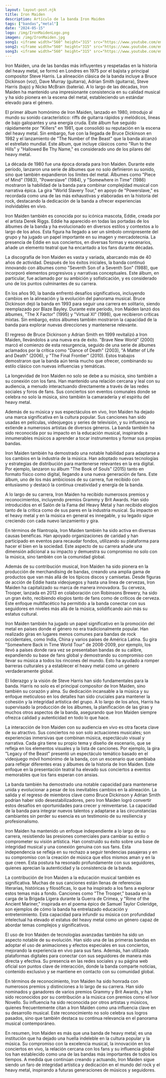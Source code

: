 ```yaml
---
layout: layout-post.njk
title: Iron Maiden
description: Artículo de la banda Iron Maiden
tags: ["bandas","metal"]
date: "2024-05-15"
logo: /img/IronMaidenLogo.png
imagen: /img/IronMaiden.jpg
song1: <iframe width="560" height="315" src="https://www.youtube.com/embed/X4bgXH3sJ2Q?si=e-OUyoqVrwamQX4N" title="YouTube video player" frameborder="0" allow="accelerometer; autoplay; clipboard-write; encrypted-media; gyroscope; picture-in-picture; web-share" referrerpolicy="strict-origin-when-cross-origin" allowfullscreen></iframe>
song2: <iframe width="560" height="315" src="https://www.youtube.com/embed/WxnN05vOuSM?si=w2jEpK4_jJUfdzkb" title="YouTube video player" frameborder="0" allow="accelerometer; autoplay; clipboard-write; encrypted-media; gyroscope; picture-in-picture; web-share" referrerpolicy="strict-origin-when-cross-origin" allowfullscreen></iframe>
song3: <iframe width="560" height="315" src="https://www.youtube.com/embed/86URGgqONvA?si=DkqPBnhZ4iRJuWBt" title="YouTube video player" frameborder="0" allow="accelerometer; autoplay; clipboard-write; encrypted-media; gyroscope; picture-in-picture; web-share" referrerpolicy="strict-origin-when-cross-origin" allowfullscreen></iframe>
---
```

Iron Maiden, una de las bandas más influyentes y respetadas en la historia del heavy metal, se formó en Londres en 1975 por el bajista y principal compositor Steve Harris. La alineación clásica de la banda incluye a Bruce Dickinson (voz), Dave Murray (guitarra), Adrian Smith (guitarra), Steve Harris (bajo) y Nicko McBrain (batería). A lo largo de las décadas, Iron Maiden ha mantenido una impresionante consistencia en su calidad musical y ha sido pionera en la escena del metal, estableciendo un estándar elevado para el género.

El primer álbum homónimo de Iron Maiden, lanzado en 1980, introdujo al mundo su sonido característico: riffs de guitarra rápidos y melódicos, líneas de bajo galopantes y una energía cruda. Este álbum fue seguido rápidamente por "Killers" en 1981, que consolidó su reputación en la escena del heavy metal. Sin embargo, fue con la llegada de Bruce Dickinson en 1982 y el lanzamiento de "The Number of the Beast" que la banda alcanzó el estrellato mundial. Este álbum, que incluye clásicos como "Run to the Hills" y "Hallowed Be Thy Name," es considerado uno de los pilares del heavy metal.

La década de 1980 fue una época dorada para Iron Maiden. Durante este período, lanzaron una serie de álbumes que no solo definieron su sonido, sino que también expandieron los límites del metal. Álbumes como "Piece of Mind" (1983), "Powerslave" (1984), y "Somewhere in Time" (1986) mostraron la habilidad de la banda para combinar complejidad musical con narrativa épica. La gira "World Slavery Tour," en apoyo de "Powerslave," es recordada como una de las más exhaustivas y elaboradas en la historia del rock, destacando la dedicación de la banda a ofrecer experiencias inolvidables en vivo.

Iron Maiden también es conocida por su icónica mascota, Eddie, creada por el artista Derek Riggs. Eddie ha aparecido en todas las portadas de los álbumes de la banda y ha evolucionado en diversos estilos y contextos a lo largo de los años. Esta figura ha llegado a ser un símbolo omnipresente del grupo y ha jugado un papel importante en su imagen y mercadotecnia. La presencia de Eddie en sus conciertos, en diversas formas y escenarios, añade un elemento teatral que ha encantado a los fans durante décadas.

La discografía de Iron Maiden es vasta y variada, abarcando más de 40 años de actividad. Después de los éxitos iniciales, la banda continuó innovando con álbumes como "Seventh Son of a Seventh Son" (1988), que incorporó elementos progresivos y narrativas conceptuales. Este álbum, en particular, fue aclamado por su ambición y sofisticación, y es considerado uno de los puntos culminantes de su carrera.

En los años 90, la banda enfrentó desafíos significativos, incluyendo cambios en la alineación y la evolución del panorama musical. Bruce Dickinson dejó la banda en 1993 para seguir una carrera en solitario, siendo reemplazado por Blaze Bayley. Durante este período, Iron Maiden lanzó dos álbumes, "The X Factor" (1995) y "Virtual XI" (1998), que recibieron críticas mixtas. Sin embargo, estos álbumes también mostraron la capacidad de la banda para explorar nuevas direcciones y mantenerse relevante.

El regreso de Bruce Dickinson y Adrian Smith en 1999 revitalizó a Iron Maiden, llevándolos a una nueva era de éxito. "Brave New World" (2000) marcó el comienzo de esta resurgencia, seguido de una serie de álbumes aclamados por la crítica como "Dance of Death" (2003), "A Matter of Life and Death" (2006), y "The Final Frontier" (2010). Estos trabajos demostraron que la banda aún tenía mucho que ofrecer, combinando su estilo clásico con nuevas influencias y temáticas.

La longevidad de Iron Maiden no solo se debe a su música, sino también a su conexión con los fans. Han mantenido una relación cercana y leal con su audiencia, a menudo interactuando directamente a través de las redes sociales y foros de fans. Sus conciertos son eventos comunales donde se celebra no solo la música, sino también la camaradería y el espíritu del heavy metal.

Además de su música y sus espectáculos en vivo, Iron Maiden ha dejado una marca significativa en la cultura popular. Sus canciones han sido usadas en películas, videojuegos y series de televisión, y su influencia se extiende a numerosos artistas de diversos géneros. La banda también ha sido reconocida por su impacto en la educación musical, inspirando a innumerables músicos a aprender a tocar instrumentos y formar sus propias bandas.

Iron Maiden también ha demostrado una notable habilidad para adaptarse a los cambios en la industria de la música. Han adoptado nuevas tecnologías y estrategias de distribución para mantenerse relevantes en la era digital. Por ejemplo, lanzaron su álbum "The Book of Souls" (2015) tanto en formato físico como digital, llegando a una nueva generación de fans. Este álbum, uno de los más ambiciosos de su carrera, fue recibido con entusiasmo y destacó la continua creatividad y energía de la banda.

A lo largo de su carrera, Iron Maiden ha recibido numerosos premios y reconocimientos, incluyendo premios Grammy y Brit Awards. Han sido introducidos en el Salón de la Fama del Heavy Metal y han recibido elogios tanto de la crítica como de sus pares en la industria musical. Su impacto en el heavy metal y en la música en general es innegable, y su legado sigue creciendo con cada nuevo lanzamiento y gira.

En términos de filantropía, Iron Maiden también ha sido activa en diversas causas benéficas. Han apoyado organizaciones de caridad y han participado en eventos para recaudar fondos, utilizando su plataforma para hacer el bien en la sociedad. Este aspecto de su carrera añade una dimensión adicional a su impacto y demuestra su compromiso no solo con la música, sino también con la comunidad global.

Además de su contribución musical, Iron Maiden ha sido pionera en la producción de merchandising de bandas, creando una amplia gama de productos que van más allá de los típicos discos y camisetas. Desde figuras de acción de Eddie hasta videojuegos y hasta una línea de cervezas, Iron Maiden ha capitalizado su marca de manera innovadora. Su cerveza, Trooper, lanzada en 2013 en colaboración con Robinsons Brewery, ha sido un gran éxito, recibiendo elogios tanto de fans como de críticos de cerveza. Este enfoque multifacético ha permitido a la banda conectar con sus seguidores en niveles más allá de la música, solidificando aún más su estatus cultural.

Iron Maiden también ha jugado un papel significativo en la promoción del metal en países donde el género no era tradicionalmente popular. Han realizado giras en lugares menos comunes para bandas de rock occidentales, como India, China y varios países de América Latina. Su gira "Somewhere Back in Time World Tour" de 2008-2009, por ejemplo, los llevó a países donde rara vez se presentaban bandas de su calibre, expandiendo su base de fans global y demostrando su compromiso con llevar su música a todos los rincones del mundo. Esto ha ayudado a romper barreras culturales y a establecer el heavy metal como un género verdaderamente global.

El liderazgo y la visión de Steve Harris han sido fundamentales para la banda. Harris no solo es el principal compositor de Iron Maiden, sino también su corazón y alma. Su dedicación incansable a la música y su enfoque meticuloso en los detalles han sido cruciales para mantener la cohesión y la integridad artística del grupo. A lo largo de los años, Harris ha supervisado la producción de los álbumes, la planificación de las giras y muchos otros aspectos de la banda, asegurando que Iron Maiden siempre ofrezca calidad y autenticidad en todo lo que hace.

La interacción de Iron Maiden con su audiencia en vivo es otra faceta clave de su atractivo. Sus conciertos no son solo actuaciones musicales; son experiencias inmersivas que combinan música, espectáculo visual y narrativa. Cada gira tiene su propio tema y diseño de escenario, que se refleja en los elementos visuales y la lista de canciones. Por ejemplo, la gira "Legacy of the Beast" presentó un espectáculo temático basado en el videojuego móvil homónimo de la banda, con un escenario que cambiaba para reflejar diferentes eras y álbumes de la historia de Iron Maiden. Este enfoque en la presentación teatral ha elevado sus conciertos a eventos memorables que los fans esperan con ansias.

La banda también ha demostrado una notable capacidad para mantenerse unida y evolucionar a pesar de los inevitables cambios en la alineación. La salida y el regreso de miembros clave como Bruce Dickinson y Adrian Smith podrían haber sido desestabilizadores, pero Iron Maiden logró convertir estos desafíos en oportunidades para crecer y reinventarse. La capacidad de la banda para integrar nuevos talentos y adaptarse a las circunstancias cambiantes sin perder su esencia es un testimonio de su resiliencia y profesionalismo.

Iron Maiden ha mantenido un enfoque independiente a lo largo de su carrera, resistiendo las presiones comerciales para cambiar su estilo o comprometer su visión artística. Han construido su éxito sobre una base de integridad musical y una conexión genuina con sus fans. Esta independencia se refleja en su rechazo a seguir tendencias pasajeras y en su compromiso con la creación de música que ellos mismos aman y en la que creen. Esta postura ha resonado profundamente con sus seguidores, quienes aprecian la autenticidad y la consistencia de la banda.

La contribución de Iron Maiden a la educación musical también es significativa. Muchas de sus canciones están llenas de referencias literarias, históricas y filosóficas, lo que ha inspirado a los fans a explorar estos temas más a fondo. Canciones como "The Trooper," basada en la carga de la Brigada Ligera durante la Guerra de Crimea, y "Rime of the Ancient Mariner," inspirada en el poema épico de Samuel Taylor Coleridge, son ejemplos de cómo la banda ha entrelazado educación y entretenimiento. Esta capacidad para infundir su música con profundidad intelectual ha elevado el estatus del heavy metal como un género capaz de abordar temas complejos y significativos.

El uso de Iron Maiden de tecnologías avanzadas también ha sido un aspecto notable de su evolución. Han sido una de las primeras bandas en adoptar el uso de animaciones y efectos especiales en sus conciertos, mejorando la experiencia en vivo para sus fans. Además, han utilizado plataformas digitales para conectar con sus seguidores de manera más directa y efectiva. Su presencia en las redes sociales y su página web oficial son puntos clave de interacción, donde la banda comparte noticias, contenido exclusivo y se mantiene en contacto con su comunidad global.

En términos de reconocimiento, Iron Maiden ha sido honrada con numerosos premios y distinciones a lo largo de su carrera. Han sido nominados y ganadores de varios premios Grammy y Brit Awards, y han sido reconocidos por su contribución a la música con premios como el Ivor Novello. Su influencia ha sido reconocida por otros artistas y músicos, quienes frecuentemente citan a Iron Maiden como una influencia clave en su desarrollo musical. Este reconocimiento no solo celebra sus logros pasados, sino que también destaca su continua relevancia en el panorama musical contemporáneo.

En resumen, Iron Maiden es más que una banda de heavy metal; es una institución que ha dejado una huella indeleble en la cultura popular y la música. Su compromiso con la excelencia musical, la innovación en los conciertos en vivo, la relación cercana con los fans y su influencia global los han establecido como una de las bandas más importantes de todos los tiempos. A medida que continúan creando y actuando, Iron Maiden sigue siendo un faro de integridad artística y dedicación en el mundo del rock y el heavy metal, inspirando a futuras generaciones de músicos y seguidores.